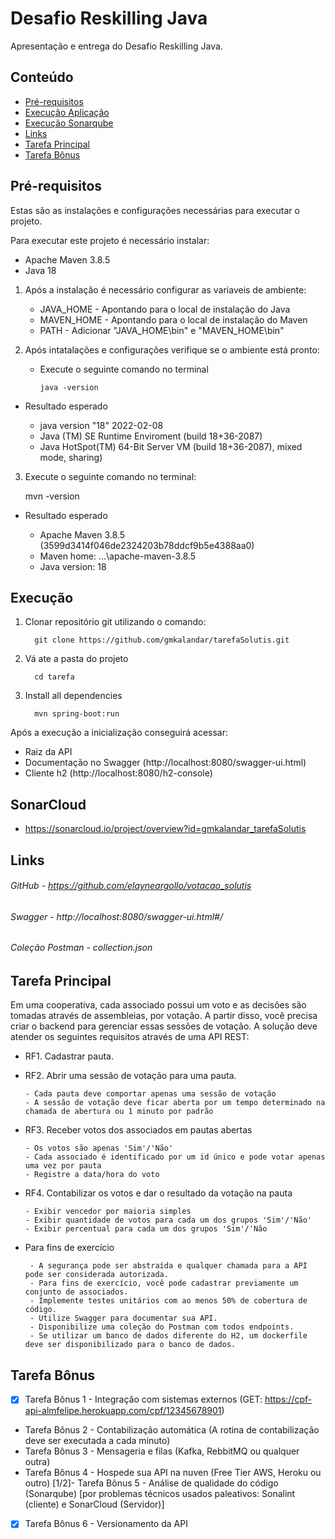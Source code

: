 # Desafio Reskilling Java

Apresentação e entrega do Desafio Reskilling Java.

## Conteúdo

- [Pré-requisitos](#pré-requisitos)
- [Execução Aplicação](#execução)
- [Execução Sonarqube](#sonarqube)
- [Links](#links)
- [Tarefa Principal](#tarefa-principal)
- [Tarefa Bônus](#tarefa-bônus)

## Pré-requisitos

Estas são as instalações e configurações necessárias para executar o projeto.

Para executar este projeto é necessário instalar:

- Apache Maven 3.8.5
- Java 18

1. Após a instalação é necessário configurar as variaveis de ambiente:

   - JAVA_HOME - Apontando para o local de instalação do Java
   - MAVEN_HOME - Apontando para o local de instalação do Maven
   - PATH - Adicionar "JAVA_HOME\bin" e "MAVEN_HOME\bin"

2. Após intatalações e configurações verifique se o ambiente está pronto:

   - Execute o seguinte comando no terminal 

         java -version

- Resultado esperado

   - java version "18" 2022-02-08
   - Java (TM) SE Runtime Enviroment (build 18+36-2087)
   - Java HotSpot(TM) 64-Bit Server VM (build 18+36-2087), mixed mode, sharing)

3. Execute o seguinte comando no terminal:

      mvn -version

- Resultado esperado

   - Apache Maven 3.8.5 (3599d3414f046de2324203b78ddcf9b5e4388aa0)
   - Maven home: ...\apache-maven-3.8.5
   - Java version: 18

## Execução

1. Clonar repositório git utilizando o comando:

         git clone https://github.com/gmkalandar/tarefaSolutis.git

2. Vá ate a pasta do projeto

         cd tarefa

3. Install all dependencies

         mvn spring-boot:run
         
Após a execução a inicialização conseguirá acessar:

   - Raiz da API
   - Documentação no Swagger (http://localhost:8080/swagger-ui.html)
   - Cliente h2 (http://localhost:8080/h2-console)

## SonarCloud

   - https://sonarcloud.io/project/overview?id=gmkalandar_tarefaSolutis


## Links

###### GitHub - https://github.com/elayneargollo/votacao_solutis
###### Swagger - http://localhost:8080/swagger-ui.html#/
###### Coleção Postman - collection.json


## Tarefa Principal

Em uma cooperativa, cada associado possui um voto e as decisões são tomadas através de assembleias, por votação. A partir disso, você precisa criar o backend para gerenciar essas sessões de votação. A solução deve atender os seguintes requisitos através de uma API REST: 

- RF1. Cadastrar pauta.

- RF2. Abrir uma sessão de votação para uma pauta.
  
      - Cada pauta deve comportar apenas uma sessão de votação
      - A sessão de votação deve ficar aberta por um tempo determinado na chamada de abertura ou 1 minuto por padrão
      
- RF3. Receber votos dos associados em pautas abertas

      - Os votos são apenas 'Sim'/'Não'
      - Cada associado é identificado por um id único e pode votar apenas uma vez por pauta
      - Registre a data/hora do voto
      
- RF4. Contabilizar os votos e dar o resultado da votação na pauta

      - Exibir vencedor por maioria simples
      - Exibir quantidade de votos para cada um dos grupos 'Sim'/'Não'
      - Exibir percentual para cada um dos grupos 'Sim'/'Não
      
- Para fins de exercício

       - A segurança pode ser abstraída e qualquer chamada para a API pode ser considerada autorizada.
       - Para fins de exercício, você pode cadastrar previamente um conjunto de associados.
       - Implemente testes unitários com ao menos 50% de cobertura de código.
       - Utilize Swagger para documentar sua API.
       - Disponibilize uma coleção do Postman com todos endpoints.
       - Se utilizar um banco de dados diferente do H2, um dockerfile deve ser disponibilizado para o banco de dados.

## Tarefa Bônus

- [x] Tarefa Bônus 1 - Integração com sistemas externos (GET: https://cpf-api-almfelipe.herokuapp.com/cpf/12345678901)
- Tarefa Bônus 2 - Contabilização automática (A rotina de contabilização deve ser executada a cada minuto)
- Tarefa Bônus 3 - Mensageria e filas (Kafka, RebbitMQ ou qualquer outra)
- Tarefa Bônus 4 - Hospede sua API na nuven (Free Tier AWS, Heroku ou outro)
[1/2]- Tarefa Bônus 5 - Análise de qualidade do código (Sonarqube) [por problemas técnicos usados paleativos: Sonalint (cliente)  e SonarCloud (Servidor)]
- [x]  Tarefa Bônus 6 - Versionamento da API

